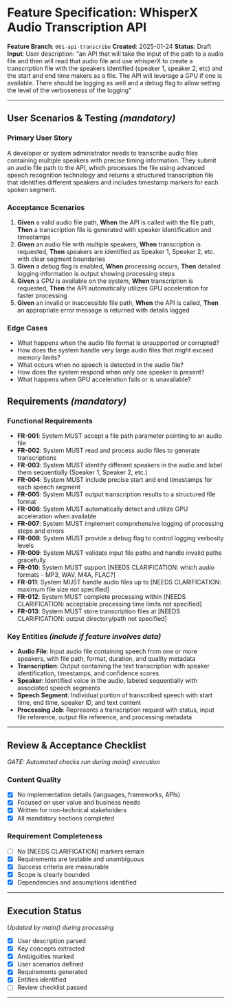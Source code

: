 # Feature Specification: WhisperX Audio Transcription API

**Feature Branch**: `001-api-transcribe`
**Created**: 2025-01-24
**Status**: Draft
**Input**: User description: "an API that will take the input of the path to a audio file and then will read that audio file and use whisperX to create a transcription file with the speakers identified (speaker 1, speaker 2, etc) and the start and end time makers as a file. The API will leverage a GPU if one is available. There should be logging as well and a debug flag to allow setting the level of the verboseness of the logging"

---

## User Scenarios & Testing *(mandatory)*

### Primary User Story
A developer or system administrator needs to transcribe audio files containing multiple speakers with precise timing information. They submit an audio file path to the API, which processes the file using advanced speech recognition technology and returns a structured transcription file that identifies different speakers and includes timestamp markers for each spoken segment.

### Acceptance Scenarios
1. **Given** a valid audio file path, **When** the API is called with the file path, **Then** a transcription file is generated with speaker identification and timestamps
2. **Given** an audio file with multiple speakers, **When** transcription is requested, **Then** speakers are identified as Speaker 1, Speaker 2, etc. with clear segment boundaries
3. **Given** a debug flag is enabled, **When** processing occurs, **Then** detailed logging information is output showing processing steps
4. **Given** a GPU is available on the system, **When** transcription is requested, **Then** the API automatically utilizes GPU acceleration for faster processing
5. **Given** an invalid or inaccessible file path, **When** the API is called, **Then** an appropriate error message is returned with details logged

### Edge Cases
- What happens when the audio file format is unsupported or corrupted?
- How does the system handle very large audio files that might exceed memory limits?
- What occurs when no speech is detected in the audio file?
- How does the system respond when only one speaker is present?
- What happens when GPU acceleration fails or is unavailable?

## Requirements *(mandatory)*

### Functional Requirements
- **FR-001**: System MUST accept a file path parameter pointing to an audio file
- **FR-002**: System MUST read and process audio files to generate transcriptions
- **FR-003**: System MUST identify different speakers in the audio and label them sequentially (Speaker 1, Speaker 2, etc.)
- **FR-004**: System MUST include precise start and end timestamps for each speech segment
- **FR-005**: System MUST output transcription results to a structured file format
- **FR-006**: System MUST automatically detect and utilize GPU acceleration when available
- **FR-007**: System MUST implement comprehensive logging of processing steps and errors
- **FR-008**: System MUST provide a debug flag to control logging verbosity levels
- **FR-009**: System MUST validate input file paths and handle invalid paths gracefully
- **FR-010**: System MUST support [NEEDS CLARIFICATION: which audio formats - MP3, WAV, M4A, FLAC?]
- **FR-011**: System MUST handle audio files up to [NEEDS CLARIFICATION: maximum file size not specified]
- **FR-012**: System MUST complete processing within [NEEDS CLARIFICATION: acceptable processing time limits not specified]
- **FR-013**: System MUST store transcription files at [NEEDS CLARIFICATION: output directory/path not specified]

### Key Entities *(include if feature involves data)*
- **Audio File**: Input audio file containing speech from one or more speakers, with file path, format, duration, and quality metadata
- **Transcription**: Output containing the text transcription with speaker identification, timestamps, and confidence scores
- **Speaker**: Identified voice in the audio, labeled sequentially with associated speech segments
- **Speech Segment**: Individual portion of transcribed speech with start time, end time, speaker ID, and text content
- **Processing Job**: Represents a transcription request with status, input file reference, output file reference, and processing metadata

---

## Review & Acceptance Checklist
*GATE: Automated checks run during main() execution*

### Content Quality
- [x] No implementation details (languages, frameworks, APIs)
- [x] Focused on user value and business needs
- [x] Written for non-technical stakeholders
- [x] All mandatory sections completed

### Requirement Completeness
- [ ] No [NEEDS CLARIFICATION] markers remain
- [x] Requirements are testable and unambiguous
- [x] Success criteria are measurable
- [x] Scope is clearly bounded
- [x] Dependencies and assumptions identified

---

## Execution Status
*Updated by main() during processing*

- [x] User description parsed
- [x] Key concepts extracted
- [x] Ambiguities marked
- [x] User scenarios defined
- [x] Requirements generated
- [x] Entities identified
- [ ] Review checklist passed

---